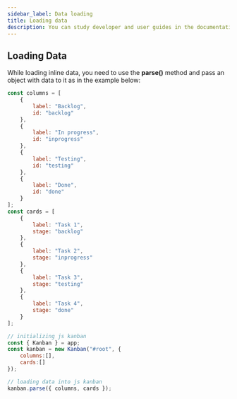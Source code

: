 ```yaml
---
sidebar_label: Data loading
title: Loading data
description: You can study developer and user guides in the documentation of the JavaScript Kanban library. Browse API reference, try out code examples and live demos.
---
```


## Loading Data

While loading inline data, you need to use the **parse()** method and pass an object with data to it as in the example below:

~~~js title="data.json"
const columns = [
	{
		label: "Backlog",
		id: "backlog"
	},
	{
		label: "In progress",
		id: "inprogress"
	},
	{
		label: "Testing",
		id: "testing"
	},
	{
		label: "Done",
		id: "done"
	}
];
const cards = [
	{
		label: "Task 1",
		stage: "backlog"
	},
	{
		label: "Task 2",
		stage: "inprogress"
	},
	{
		label: "Task 3",
		stage: "testing"
	},
	{
		label: "Task 4",
		stage: "done"
	}
];

// initializing js kanban
const { Kanban } = app;
const kanban = new Kanban("#root", {
	columns:[],
	cards:[]
});

// loading data into js kanban
kanban.parse({ columns, cards });
~~~
